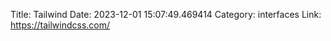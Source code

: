 Title: Tailwind
Date: 2023-12-01 15:07:49.469414
Category: interfaces
Link: https://tailwindcss.com/
